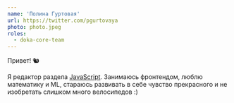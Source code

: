 ```yaml
---
name: 'Полина Гуртовая'
url: https://twitter.com/pgurtovaya
photo: photo.jpeg
roles:
  - doka-core-team
---
```


Привет! 🐿

Я редактор раздела [JavaScript](/js/). Занимаюсь фронтендом, люблю математику и ML, стараюсь развивать в себе чувство прекрасного и не изобретать слишком много велосипедов :)
